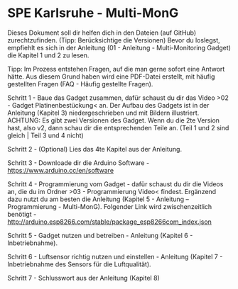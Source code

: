 # SPE Karlsruhe - Multi-MonG

Dieses Dokument soll dir helfen dich in den Dateien (auf GitHub) zurechtzufinden. (Tipp: Berücksichtige die Versionen)
Bevor du loslegst, empfiehlt es sich in der Anleitung (01 - Anleitung - Multi-Monitoring Gadget) die Kapitel 1 und 2 zu lesen.

Tipp: Im Prozess entstehen Fragen, auf die man gerne sofort eine Antwort hätte. Aus diesem Grund haben wird eine PDF-Datei erstellt, mit häufig gestellten Fragen (FAQ - Häufig gestellte Fragen).
     

Schritt 1 - Baue das Gadget zusammen, dafür schaust du dir das Video >02 - Gadget Platinenbestückung< an. Der Aufbau des Gadgets ist in der Anleitung (Kapitel 3) niedergeschrieben und mit Bildern illustriert. 
ACHTUNG: Es gibt zwei Versionen des Gadget. Wenn du die 2te Version hast, also v2, dann schau dir die entsprechenden Teile an. (Teil 1 und 2 sind gleich | Teil 3 und 4 nicht) 

Schritt 2 - (Optional) Lies das 4te Kapitel aus der Anleitung.

Schritt 3 - Downloade dir die Arduino Software - https://www.arduino.cc/en/software

Schritt 4 - Programmierung vom Gadget - dafür schaust du dir die Videos an, die du im Ordner >03 - Programmierung Video< findest. Ergänzend dazu nutzt du am besten die Anleitung (Kapitel 5 - Anleitung – Programmierung - Multi-MonG). 
Folgender Link wird zwischenzeitlich benötigt - http://arduino.esp8266.com/stable/package_esp8266com_index.json


Schritt 5 - Gadget nutzen und betreiben - Anleitung (Kapitel 6 - Inbetriebnahme).

Schritt 6 - Luftsensor richtig nutzen und einstellen - Anleitung (Kapitel 7 -	Inbetriebnahme des Sensors für die Luftqualität).

Schritt 7 - Schlusswort aus der Anleitung (Kapitel 8)
 